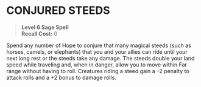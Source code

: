 # CONJURED STEEDS

> **Level 6 Sage Spell**  
> **Recall Cost:** 0

Spend any number of Hope to conjure that many magical steeds (such as horses, camels, or elephants) that you and your allies can ride until your next long rest or the steeds take any damage. The steeds double your land speed while traveling and, when in danger, allow you to move within Far range without having to roll. Creatures riding a steed gain a –2 penalty to attack rolls and a +2 bonus to damage rolls.